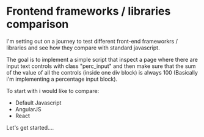 # Frontend frameworks / libraries comparison 

I'm setting out on a journey to test different front-end frameworkrs / libraries and see how they compare with standard javascript. 

The goal is to implement a simple script that inspect a page where there are input text controls with class "perc_input" and then make sure that the sum of the value of all the controls (inside one div block) is always 100 (Basically i'm implementing a percentage input block). 

To start with i would like to compare: 

* Default Javascript 
* AngularJS
* React 

Let's get started....

 
